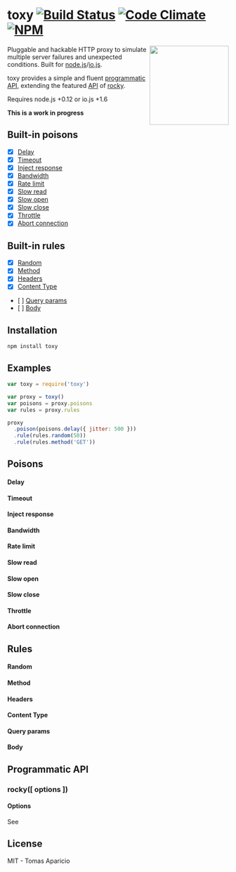 # toxy [![Build Status](https://api.travis-ci.org/h2non/toxy.svg?branch=master&style=flat)](https://travis-ci.org/h2non/toxy) [![Code Climate](https://codeclimate.com/github/h2non/toxy/badges/gpa.svg)](https://codeclimate.com/github/h2non/toxy) [![NPM](https://img.shields.io/npm/v/toxy.svg)](https://www.npmjs.org/package/toxy)

<!--
![Downloads](https://img.shields.io/npm/dm/toxy.svg)
-->

<img align="right" height="180" src="http://s8.postimg.org/ikc9jxllh/toxic.jpg" />

Pluggable and hackable HTTP proxy to simulate multiple server failures and unexpected conditions.
Built for [node.js](http://nodejs.org)/[io.js](https://iojs.org).

toxy provides a simple and fluent [programmatic API](#programmatic-api),
extending the featured [API](https://github.com/h2non/rocky#programmatic-api) of [rocky](https://github.com/h2non/rocky).

Requires node.js +0.12 or io.js +1.6

**This is a work in progress**

## Built-in poisons

- [x] [Delay](#delay)
- [x] [Timeout](#timeout)
- [x] [Inject response](#inject-response)
- [x] [Bandwidth](#bandwidth)
- [x] [Rate limit](#rate-limit)
- [x] [Slow read](#slow-read)
- [x] [Slow open](#slow-open)
- [x] [Slow close](#slow-close)
- [x] [Throttle](#throttle)
- [x] [Abort connection](#abort-connection)

## Built-in rules

- [x] [Random](#random)
- [x] [Method](#method)
- [x] [Headers](#headers)
- [x] [Content Type](#content-type)
- [ ] [Query params](#query-params)
- [ ] [Body](#body)

<!--
## How it works

```

```
-->

## Installation

```
npm install toxy
```

## Examples

```js
var toxy = require('toxy')

var proxy = toxy()
var poisons = proxy.poisons
var rules = proxy.rules

proxy
  .poison(poisons.delay({ jitter: 500 }))
  .rule(rules.random(50))
  .rule(rules.method('GET'))
```

## Poisons

#### Delay

#### Timeout

#### Inject response

#### Bandwidth

#### Rate limit

#### Slow read

#### Slow open

#### Slow close

#### Throttle

#### Abort connection

## Rules

#### Random

#### Method

#### Headers

#### Content Type

#### Query params

#### Body


## Programmatic API

### rocky([ options ])

#### Options

See

## License

MIT - Tomas Aparicio
